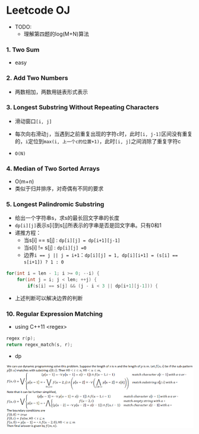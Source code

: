 # Leetcode OJ

* TODO: 
  * 理解第四题的log(M+N)算法

### 1. Two Sum

* easy

### 2. Add Two Numbers

* 两数相加，两数用链表形式表示

### 3. Longest Substring Without Repeating Characters

* 滑动窗口`[i, j]`
* 每次向右滑动`j`，当遇到之前重复出现的字符`c`时，此时`[i, j-1]`区间没有重复的，`i`定位到`max(i, 上一个c的位置+1)`，此时`[i, j]`之间消除了重复字符c

* `O(N)`

### 4. Median of Two Sorted Arrays

* O(m+n)
* 类似于归并排序，对奇偶有不同的要求

### 5. Longest Palindromic Substring

- 给出一个字符串s，求s的最长回文字串的长度
- `dp[i][j]`表示s[i]到s[j]所表示的字串是否是回文字串。只有0和1
- 递推方程：
  - 当s[i] == s[j] : `dp[i][j] = dp[i+1][j-1]`
  - 当s[i] != s[j] : `dp[i][j] =0`
  - 边界`i == j || j = i+1`：`dp[i][j] = 1, dp[i][i+1] = (s[i] == s[i+1]) ? 1 : 0`

```c++
for(int i = len - 1; i >= 0; --i) {
    for(int j = i; j < len; ++j) {
        if(s[i] == s[j] && (j - i < 3 || dp[i+1][j-1])) {
```

* 上述判断可以解决边界的判断

### 10. Regular Expression Matching

* using C++11 \<regex> 

```c++
regex r(p);
return regex_match(s, r);
```

* dp

![image_1537058343](assets/image_1537058343.png)